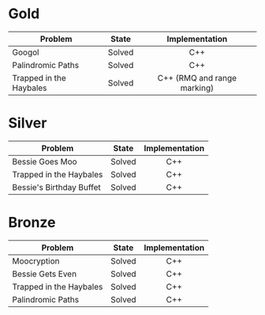 # Gold
| Problem        | State           | Implementation  |
| -------------  |:---------------:| :--------------:|
| Googol | Solved          | C++            |
| Palindromic Paths | Solved          | C++            |
| Trapped in the Haybales | Solved          | C++ (RMQ and range marking)           |
# Silver
| Problem        | State           | Implementation  |
| ------------- |:---------------:| :--------------:|
| Bessie Goes Moo | Solved          | C++            |
| Trapped in the Haybales | Solved          | C++            |
| Bessie's Birthday Buffet | Solved          | C++            |
# Bronze
| Problem        | State           | Implementation  |
| ------------- |:---------------:| :--------------:|
| Moocryption | Solved          | C++            |
| Bessie Gets Even | Solved          | C++            |
| Trapped in the Haybales | Solved          | C++            |
| Palindromic Paths | Solved          | C++            |